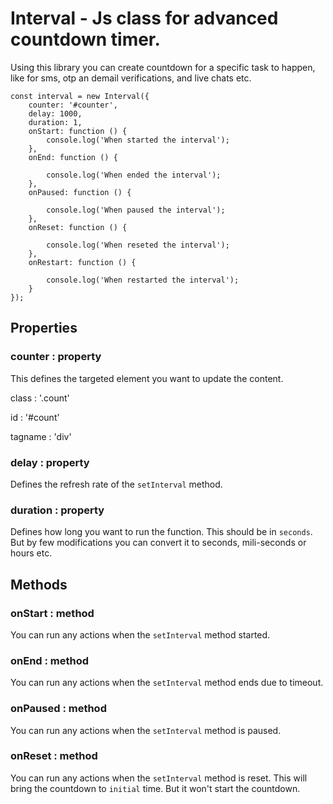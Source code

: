 # Interval - Js class for advanced countdown timer.

Using this library you can create countdown for a specific task to happen, like for sms, otp an demail verifications, and live chats etc.

```
const interval = new Interval({
    counter: '#counter',
    delay: 1000,
    duration: 1,
    onStart: function () {
        console.log('When started the interval');
    },
    onEnd: function () {

        console.log('When ended the interval');
    },
    onPaused: function () {

        console.log('When paused the interval');
    },
    onReset: function () {

        console.log('When reseted the interval');
    },
    onRestart: function () {

        console.log('When restarted the interval');
    }
});
```

## Properties

### counter : property

This defines the targeted element you want to update the content.

class : '.count'

id : '#count'

tagname : 'div'

### delay : property

Defines the refresh rate of the `setInterval` method.

### duration : property

Defines how long you want to run the function. This should be in `seconds`. But by few modifications you can convert it to seconds, mili-seconds or hours etc.

## Methods

### onStart : method

You can run any actions when the `setInterval` method started.

### onEnd : method

You can run any actions when the `setInterval` method ends due to timeout.

### onPaused : method

You can run any actions when the `setInterval` method is paused.

### onReset : method

You can run any actions when the `setInterval` method is reset. This will bring the countdown to `initial` time. But it won't start the countdown.

